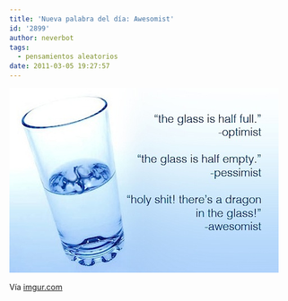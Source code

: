```yaml
---
title: 'Nueva palabra del día: Awesomist'
id: '2899'
author: neverbot
tags:
  - pensamientos aleatorios
date: 2011-03-05 19:27:57
---
```


![201103051927.jpg](./nueva-palabra-del-dia-awesomist/201103051927.jpg)

Vía [imgur.com](http://imgur.com/gallery/bijSy)

